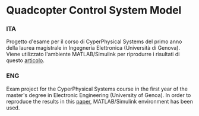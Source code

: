 # Quadcopter Control System Model
### ITA
Progetto d'esame per il corso di CyperPhysical Systems del primo anno della laurea magistrale in Ingegneria Elettronica (Università di Genova). Viene utilizzato l'ambiente MATLAB/Simulink per riprodurre i risultati di questo [articolo](https://ieeexplore.ieee.org/document/9314676).

### ENG
Exam project for the CyperPhysical Systems course in the first year of the master's degree in Electronic Engineering (University of Genoa). In order to reproduce the results in this [paper](https://ieeexplore.ieee.org/document/9314676), MATLAB/Simulink environment has been used.
